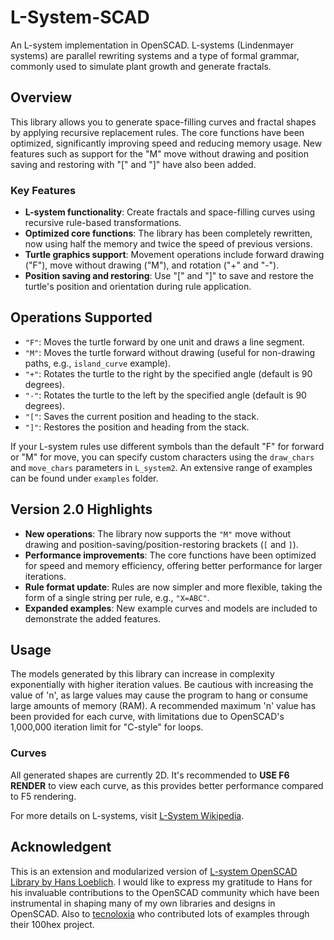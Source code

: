 # L-System-SCAD

An L-system implementation in OpenSCAD. L-systems (Lindenmayer systems) are parallel rewriting systems and a type of formal grammar, commonly used to simulate plant growth and generate fractals.

## Overview

This library allows you to generate space-filling curves and fractal shapes by applying recursive replacement rules. The core functions have been optimized, significantly improving speed and reducing memory usage. New features such as support for the "M" move without drawing and position saving and restoring with "[" and "]" have also been added.

### Key Features

- **L-system functionality**: Create fractals and space-filling curves using recursive rule-based transformations.
- **Optimized core functions**: The library has been completely rewritten, now using half the memory and twice the speed of previous versions.
- **Turtle graphics support**: Movement operations include forward drawing ("F"), move without drawing ("M"), and rotation ("+" and "-").
- **Position saving and restoring**: Use "[" and "]" to save and restore the turtle's position and orientation during rule application.

## Operations Supported

- `"F"`: Moves the turtle forward by one unit and draws a line segment.
- `"M"`: Moves the turtle forward without drawing (useful for non-drawing paths, e.g., `island_curve` example).
- `"+"`: Rotates the turtle to the right by the specified angle (default is 90 degrees).
- `"-"`: Rotates the turtle to the left by the specified angle (default is 90 degrees).
- `"["`: Saves the current position and heading to the stack.
- `"]"`: Restores the position and heading from the stack.

If your L-system rules use different symbols than the default "F" for forward or "M" for move, you can specify custom characters using the `draw_chars` and `move_chars` parameters in `L_system2`. An extensive range of examples can be found under `examples` folder.

## Version 2.0 Highlights

- **New operations**: The library now supports the `"M"` move without drawing and position-saving/position-restoring brackets (`[` and `]`).
- **Performance improvements**: The core functions have been optimized for speed and memory efficiency, offering better performance for larger iterations.
- **Rule format update**: Rules are now simpler and more flexible, taking the form of a single string per rule, e.g., `"X=ABC"`.
- **Expanded examples**: New example curves and models are included to demonstrate the added features.

## Usage

The models generated by this library can increase in complexity exponentially with higher iteration values. Be cautious with increasing the value of 'n', as large values may cause the program to hang or consume large amounts of memory (RAM). A recommended maximum 'n' value has been provided for each curve, with limitations due to OpenSCAD's 1,000,000 iteration limit for "C-style" for loops.

### Curves

All generated shapes are currently 2D. It's recommended to **USE F6 RENDER** to view each curve, as this provides better performance compared to F5 rendering.

For more details on L-systems, visit [L-System Wikipedia](https://en.wikipedia.org/wiki/L-system).

## Acknowledgent

This is an extension and modularized version of [L-system OpenSCAD Library by Hans Loeblich](https://gist.github.com/thehans/a1494db8046a58832e2ebb10a5908a66).
I would like to express my gratitude to Hans for his invaluable contributions to the OpenSCAD community which have been instrumental in shaping many of my own libraries and designs in OpenSCAD. Also to [tecnoloxia](https://github.com/tecnoloxia) who contributed lots of examples through their 100hex project.
